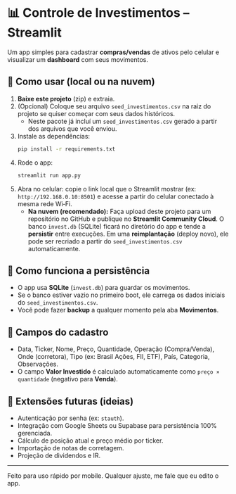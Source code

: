 
# 📊 Controle de Investimentos – Streamlit

Um app simples para cadastrar **compras/vendas** de ativos pelo celular e visualizar um **dashboard** com seus movimentos.

## 🚀 Como usar (local ou na nuvem)
1. **Baixe este projeto** (zip) e extraia.
2. (Opcional) Coloque seu arquivo `seed_investimentos.csv` na raiz do projeto se quiser começar com seus dados históricos.
   - Neste pacote já incluí um `seed_investimentos.csv` gerado a partir dos arquivos que você enviou.
3. Instale as dependências:
   ```bash
   pip install -r requirements.txt
   ```
4. Rode o app:
   ```bash
   streamlit run app.py
   ```
5. Abra no celular: copie o link local que o Streamlit mostrar (ex: `http://192.168.0.10:8501`) e acesse a partir do celular conectado à mesma rede Wi‑Fi.
   - **Na nuvem (recomendado):** Faça upload deste projeto para um repositório no GitHub e publique no **Streamlit Community Cloud**. O banco `invest.db` (SQLite) ficará no diretório do app e tende a **persistir** entre execuções. Em uma **reimplantação** (deploy novo), ele pode ser recriado a partir do `seed_investimentos.csv` automaticamente.

## 🧠 Como funciona a persistência
- O app usa **SQLite** (`invest.db`) para guardar os movimentos.
- Se o banco estiver vazio no primeiro boot, ele carrega os dados iniciais do `seed_investimentos.csv`.
- Você pode fazer **backup** a qualquer momento pela aba **Movimentos**.

## 📝 Campos do cadastro
- Data, Ticker, Nome, Preço, Quantidade, Operação (Compra/Venda), Onde (corretora), Tipo (ex: Brasil Ações, FII, ETF), País, Categoria, Observações.
- O campo **Valor Investido** é calculado automaticamente como `preço × quantidade` (negativo para **Venda**).

## 🧩 Extensões futuras (ideias)
- Autenticação por senha (ex: `stauth`).
- Integração com Google Sheets ou Supabase para persistência 100% gerenciada.
- Cálculo de posição atual e preço médio por ticker.
- Importação de notas de corretagem.
- Projeção de dividendos e IR.

---

Feito para uso rápido por mobile. Qualquer ajuste, me fale que eu edito o app.
